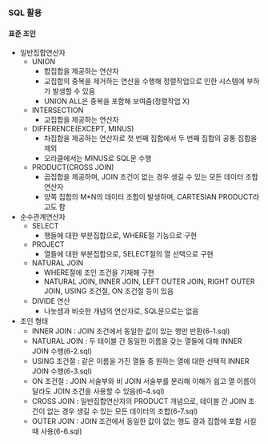 ### SQL 활용
#### 표준 조인
- 일반집합연산자
  - UNION
    - 합집합을 제공하는 연산자
    - 교집합의 중복을 제거하는 연산을 수행해 정렬작업으로 인한 시스템에 부하가 발생할 수 있음
    - UNION ALL은 중복을 포함해 보여줌(정렬작업 X)
  - INTERSECTION
    - 교집합을 제공하는 연산자
  - DIFFERENCE(EXCEPT, MINUS)
    - 차집합을 제공하는 연산자로 첫 번째 집합에서 두 번째 집합의 공통 집합을 제외
    - 오라클에서는 MINUS로 SQL문 수행
  - PRODUCT(CROSS JOIN)
    - 곱집합을 제공하며, JOIN 조건이 없는 경우 생길 수 있는 모든 데이터 조합 연산자
    - 양쪽 집합의 M*N의 데이터 조합이 발생하며, CARTESIAN PRODUCT라고도 함
- 순수관계연산자
  - SELECT
    - 행들에 대한 부분집합으로, WHERE절 기능으로 구현
  - PROJECT
    - 열들에 대한 부분집합으로, SELECT절의 열 선택으로 구현
  - NATURAL JOIN
    - WHERE절에 조인 조건을 기재해 구현
    - NATURAL JOIN, INNER JOIN, LEFT OUTER JOIN, RIGHT OUTER JOIN, USING 조건절, ON 조건절 등이 있음
  - DIVIDE 연산
    - 나눗셈과 비슷한 개념의 연산자로, SQL문으로는 없음
- 조인 형태
  - INNER JOIN : JOIN 조건에서 동일한 값이 있는 행만 반환(6-1.sql)
  - NATURAL JOIN : 두 테이블 간 동일한 이름을 갖는 열들에 대해 INNER JOIN 수행(6-2.sql)
  - USING 조건절 : 같은 이름을 가진 열들 중 원하는 열에 대한 선택적 INNER JOIN 수행(6-3.sql)
  - ON 조건절 : JOIN 서술부와 비 JOIN 서술부를 분리해 이해가 쉽고 열 이름이 달라도 JOIN 조건을 사용할 수 있음(6-4.sql)
  - CROSS JOIN : 일반집합연산자의 PRODUCT 개념으로, 테이블 간 JOIN 조건이 없는 경우 생길 수 있는 모든 데이터의 조합(6-7.sql)
  - OUTER JOIN : JOIN 조건에서 동일한 값이 없는 행도 결과 집합에 포함 시킬 때 사용(6-6.sql)